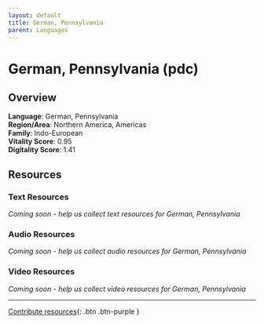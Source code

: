 ```yaml
---
layout: default
title: German, Pennsylvania
parent: Languages
---
```


# German, Pennsylvania (pdc)

## Overview

**Language**: German, Pennsylvania  
**Region/Area**: Northern America, Americas  
**Family**: Indo-European  
**Vitality Score**: 0.95  
**Digitality Score**: 1.41  

## Resources

### Text Resources
*Coming soon - help us collect text resources for German, Pennsylvania*

### Audio Resources
*Coming soon - help us collect audio resources for German, Pennsylvania*

### Video Resources
*Coming soon - help us collect video resources for German, Pennsylvania*

---

[Contribute resources](https://fairtrain.github.io/){: .btn .btn-purple }
